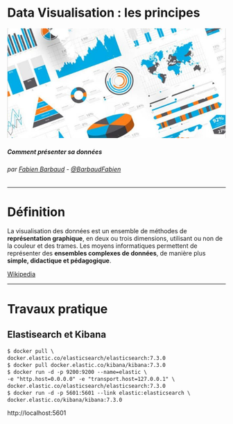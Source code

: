 <!-- page_number: true -->
<!-- footer: Data Visualisation : les principes -->

Data Visualisation : les principes
===

![](images/data-visualization-660x330.jpg)

##### Comment présenter sa données

###### par [Fabien Barbaud](fabien.barbaud@timeonegroup.com) - [@BarbaudFabien](https://twitter.com/BarbaudFabien)

---

# Définition

La visualisation des données est un ensemble de méthodes de **représentation graphique**, en deux ou trois dimensions, utilisant ou non de la couleur et des trames. Les moyens informatiques permettent de représenter des **ensembles complexes de données**, de manière plus **simple, didactique et pédagogique**.

[Wikipedia](https://fr.wikipedia.org/wiki/Visualisation_de_donn%C3%A9es)

---

# Travaux pratique

## Elastisearch et Kibana

```text
$ docker pull \
docker.elastic.co/elasticsearch/elasticsearch:7.3.0
$ docker pull docker.elastic.co/kibana/kibana:7.3.0
$ docker run -d -p 9200:9200 --name=elastic \
-e "http.host=0.0.0.0" -e "transport.host=127.0.0.1" \
docker.elastic.co/elasticsearch/elasticsearch:7.3.0
$ docker run -d -p 5601:5601 --link elastic:elasticsearch \
docker.elastic.co/kibana/kibana:7.3.0
```

http://localhost:5601
